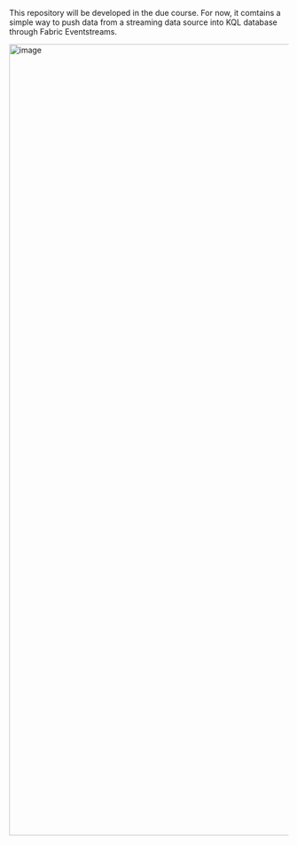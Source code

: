 This repository will be developed in the due course. For now, it comtains a simple way to push data from a streaming data source into KQL database through Fabric Eventstreams. 

<img width="1425" alt="image" src="https://github.com/mannamraju/Fabric_EventHubs_Test/assets/75446981/b7faca68-1fdc-4838-9957-481fa8f71db2">
